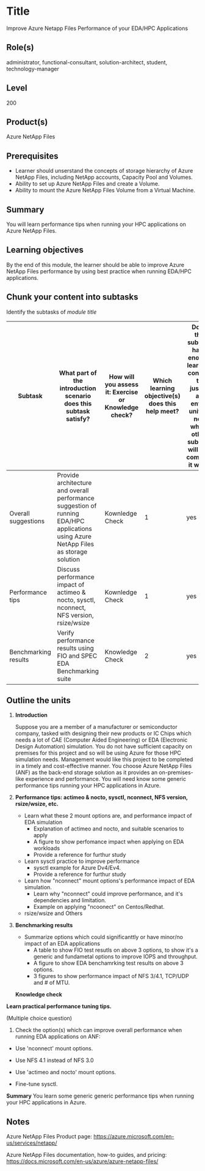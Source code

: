 # Title

Improve Azure Netapp Files Performance of your EDA/HPC Applications 

## Role(s)

administrator, functional-consultant, solution-architect, student, technology-manager

## Level

200

## Product(s)

Azure NetApp Files

## Prerequisites

- Learner should unserstand the concepts of storage hierarchy of Azure NetApp Files, including NetApp accounts, Capacity Pool and Volumes. 
- Ability to set up Azure NetApp Files and create a Volume.
- Ability to mount the Azure NetApp Files Volume from a Virtual Machine.

## Summary

You will learn performance tips when running your HPC applications on Azure NetApp Files.

## Learning objectives

By the end of this module, the learner should be able to improve Azure NetApp Files performance by using best practice when running EDA/HPC applications.

## Chunk your content into subtasks

Identify the subtasks of *module title*

| Subtask | What part of the introduction scenario does this subtask satisfy? | How will you assess it: **Exercise or Knowledge check**? | Which learning objective(s) does this help meet? | Does the subtask have enough learning content to justify an entire unit? If not, which other subtask will you combine it with? |
| ---- | ---- | ---- | ---- | ---- |
| Overall suggestions | Provide architecture and overall performance suggestion of running EDA/HPC applications using Azure NetApp Files as storage solution | Kownledge Check | 1 | yes |
| Performance tips | Discuss performance impact of actimeo & nocto, sysctl, nconnect, NFS version, rsize/wsize | Kownledge Check | 1 | yes |
| Benchmarking results | Verify performance results using FIO and SPEC EDA Benchmarking suite| Knowledge Check | 2 | yes |

## Outline the units

1. **Introduction**

    Suppose you are a member of a manufacturer or semiconductor company, tasked with designing their new products or IC Chips which needs a lot of CAE (Computer Aided Engineering) or EDA (Electronic Design Automation) simulation. You do not have sufficient capacity on premises for this project and so will be using Azure for those HPC simulation needs. Management would like this project to be completed in a timely and cost-effective manner. You choose Azure NetApp Files (ANF) as the back-end storage solution as it provides an on-premises-like experience and performance. You will need know some generic performance tips running your HPC applications in Azure.

5. **Performance tips: actimeo & nocto, sysctl, nconnect, NFS version, rsize/wsize, etc.**
    - Learn what these 2 mount options are, and performance impact of EDA simulation
        - Explanation of actimeo and nocto, and suitable scenarios to apply
        - A figure to show perfomance impact when applying on EDA workloads
        - Provide a reference for furthur study
    - Learn sysctl practice to improve performance
        - sysctl example for Azure Dv4/Ev4.
        - Provide a reference for furthur study
    - Learn how "nconnect" mount options's performance impact of EDA simulation.
        - Learn why "nconnect" could improve performance, and it's dependencies and limitation.
        - Example on applying "ncoonect" on Centos/Redhat.
    - rsize/wsize and Others
8. **Benchmarking results**
    - Summarize options which could significanttly or have minor/no impact of an EDA applications 
        - A table to show FIO test resutls on above 3 options, to show it's a generic and fundametal options to improve IOPS and throughput. 
        - A figure to show EDA benchamrking test results on above 3 options.
        - 3 figures to show performance impact of NFS 3/4.1, TCP/UDP and # of MTU.

    **Knowledge check**


**Learn practical performance tuning tips.**

(Multiple choice question)

1. Check the option(s) which can improve overall performance when running EDA applications on ANF:

- Use 'nconnect' mount options.

- Use NFS 4.1 instead of NFS 3.0

- Use 'actimeo and nocto' mount options.

- Fine-tune sysctl.

**Summary**
You learn some generic generic performance tips when running your HPC applications in Azure.

## Notes

Azure NetApp Files Product page:
https://azure.microsoft.com/en-us/services/netapp/ 

Azure NetApp Files documentation, how-to guides, and pricing:
https://docs.microsoft.com/en-us/azure/azure-netapp-files/
